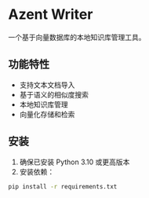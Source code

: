 # Azent Writer

一个基于向量数据库的本地知识库管理工具。

## 功能特性

- 支持文本文档导入
- 基于语义的相似度搜索
- 本地知识库管理
- 向量化存储和检索

## 安装

1. 确保已安装 Python 3.10 或更高版本
2. 安装依赖：
```bash
pip install -r requirements.txt